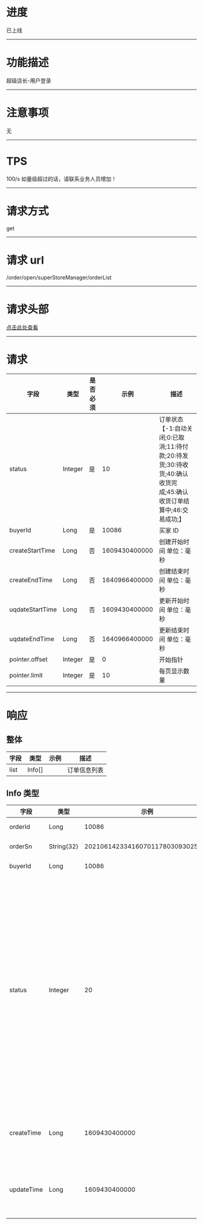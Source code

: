 # 进度
已上线

---

# 功能描述
超级店长-用户登录

---

# 注意事项
无

---

# TPS
100/s 如量级超过的话，请联系业务人员增加！

---

# 请求方式
get

---

# 请求 url
/order/open/superStoreManager/orderList

---

# 请求头部
[点击此处查看](./超级店长-统一请求头部及签名方式.md)

---

# 请求
| 字段            | 类型    | 是否必须 | 示例          | 描述                                                                                                              |
| --------------- | ------- | -------- | ------------- | ----------------------------------------------------------------------------------------------------------------- |
| status          | Integer | 是       | 10            | 订单状态【-1:自动关闭;0:已取消;11:待付款;20:待发货;30:待收货;40:确认收货完成;45:确认收货订单结算中;46:交易成功;】 |
| buyerId         | Long    | 是       | 10086         | 买家 ID                                                                                                           |
| createStartTime | Long    | 否       | 1609430400000 | 创建开始时间 单位：毫秒                                                                                           |
| createEndTime   | Long    | 否       | 1640966400000 | 创建结束时间 单位：毫秒                                                                                           |
| uqdateStartTime | Long    | 否       | 1609430400000 | 更新开始时间 单位：毫秒                                                                                           |
| uqdateEndTime   | Long    | 否       | 1640966400000 | 更新结束时间 单位：毫秒                                                                                           |
| pointer.offset  | Integer | 是       | 0             | 开始指针                                                                                                          |
| pointer.limit   | Integer | 是       | 10            | 每页显示数量                                                                                                      |

---

# 响应
## 整体
| 字段 | 类型   | 示例 | 描述         |
| ---- | ------ | ---- | ------------ |
| list | Info[] |      | 订单信息列表 |


## Info 类型
| 字段       | 类型       | 示例                             | 描述                                                                                                              |
| ---------- | ---------- | -------------------------------- | ----------------------------------------------------------------------------------------------------------------- |
| orderId    | Long       | 10086                            | 订单 ID                                                                                                           |
| orderSn    | String(32) | 20210614233416070117803093025280 | 订单编号                                                                                                          |
| buyerId    | Long       | 10086                            | 买家 ID                                                                                                           |
| status     | Integer    | 20                               | 订单状态【-1:自动关闭;0:已取消;11:待付款;20:待发货;30:待收货;40:确认收货完成;45:确认收货订单结算中;46:交易成功;】 |
| createTime | Long       | 1609430400000                    | 订单创建时间 单位：毫秒                                                                                           |
| updateTime | Long       | 1609430400000                    | 订单修改时间 单位：毫秒                                                                                           |
